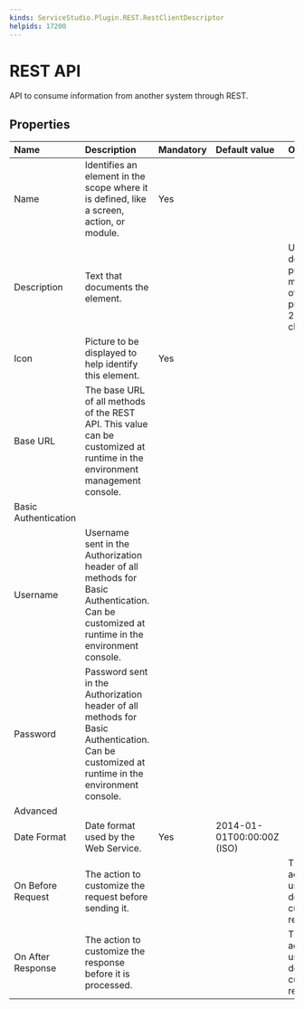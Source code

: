 ```yaml
---
kinds: ServiceStudio.Plugin.REST.RestClientDescriptor
helpids: 17200
---
```


# REST API

API to consume information from another system through REST.

## Properties

| Name | Description | Mandatory | Default value | Observations |
| :--- | :--- | :--- | :--- | :--- |
| Name | Identifies an element in the scope where it is defined, like a screen, action, or module. | Yes |  |  |
| Description | Text that documents the element. |  |  | Useful for documentation purpose. The maximum size of this property is 2000 characters. |
| Icon | Picture to be displayed to help identify this element. | Yes |  |  |
| Base URL | The base URL of all methods of the REST API. This value can be customized at runtime in the environment management console. |  |  |  |
| Basic Authentication |  |  |  |  |
| Username | Username sent in the Authorization header of all methods for Basic Authentication. Can be customized at runtime in the environment console. |  |  |  |
| Password | Password sent in the Authorization header of all methods for Basic Authentication. Can be customized at runtime in the environment console. |  |  |  |
| Advanced |  |  |  |  |
| Date Format | Date format used by the Web Service. | Yes | 2014-01-01T00:00:00Z \(ISO\) |  |
| On Before Request | The action to customize the request before sending it. |  |  | This callback action is useful to debug and customize requests. |
| On After Response | The action to customize the response before it is processed. |  |  | This callback action is useful to debug and customize responses. |

